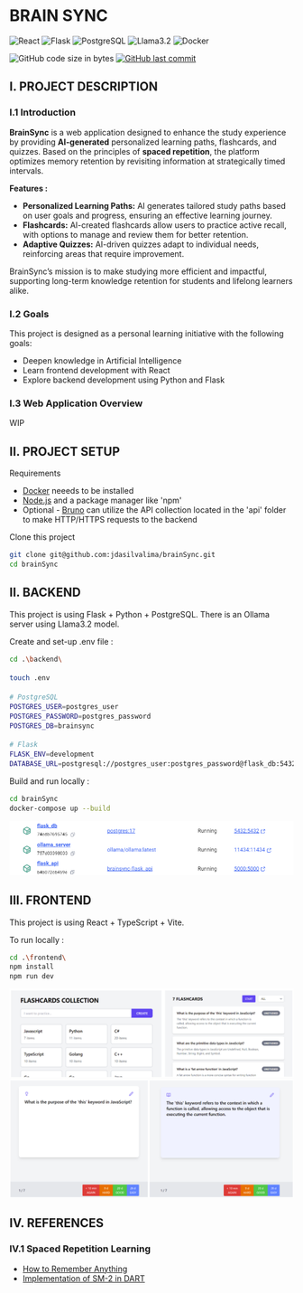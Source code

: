 # BRAIN SYNC

![React](https://img.shields.io/badge/React-20232A?style=for-the-badge&logo=react&logoColor=61DAFB)
![Flask](https://img.shields.io/badge/Flask-000000?style=for-the-badge&logo=flask&logoColor=white)
![PostgreSQL](https://img.shields.io/badge/PostgreSQL-316192?style=for-the-badge&logo=postgresql&logoColor=white)
![Llama3.2](https://img.shields.io/badge/Llama3.2-000000?style=for-the-badge&logo=ollama&logoColor=white)
![Docker](https://img.shields.io/badge/docker-%230db7ed.svg?style=for-the-badge&logo=docker&logoColor=white)

![GitHub code size in bytes](https://img.shields.io/github/languages/code-size/jdasilvalima/brainSync?style=for-the-badge)
[![GitHub last commit](https://img.shields.io/github/last-commit/jdasilvalima/brainSync?style=for-the-badge)](https://github.com/jdasilvalima/brainSync/commits)

## I. PROJECT DESCRIPTION
### I.1 Introduction
**BrainSync** is a web application designed to enhance the study experience by providing **AI-generated** personalized learning paths, flashcards, and quizzes. Based on the principles of **spaced repetition**, the platform optimizes memory retention by revisiting information at strategically timed intervals.

**Features :**

- **Personalized Learning Paths:** AI generates tailored study paths based on user goals and progress, ensuring an effective learning journey.
- **Flashcards:** AI-created flashcards allow users to practice active recall, with options to manage and review them for better retention.
- **Adaptive Quizzes:** AI-driven quizzes adapt to individual needs, reinforcing areas that require improvement.

BrainSync’s mission is to make studying more efficient and impactful, supporting long-term knowledge retention for students and lifelong learners alike.

### I.2 Goals
This project is designed as a personal learning initiative with the following goals:

- Deepen knowledge in Artificial Intelligence
- Learn frontend development with React
- Explore backend development using Python and Flask

### I.3 Web Application Overview
WIP

## II. PROJECT SETUP
Requirements
- [Docker](https://www.docker.com/) neeeds to be installed
- [Node.js](https://nodejs.org/en) and a package manager like 'npm'
- Optional - [Bruno](https://www.usebruno.com/) can utilize the API collection located in the 'api' folder to make HTTP/HTTPS requests to the backend

Clone this project
  ```sh
  git clone git@github.com:jdasilvalima/brainSync.git
  cd brainSync
  ```

## II. BACKEND
This project is using Flask + Python + PostgreSQL.
There is an Ollama server using Llama3.2 model.

Create and set-up .env file :
```sh
cd .\backend\

touch .env

# PostgreSQL
POSTGRES_USER=postgres_user
POSTGRES_PASSWORD=postgres_password
POSTGRES_DB=brainsync

# Flask
FLASK_ENV=development
DATABASE_URL=postgresql://postgres_user:postgres_password@flask_db:5432/brainsync
```

Build and run locally :
```sh
cd brainSync
docker-compose up --build
```

![Backend Docker Containers](./readme-doc/backend-containers.png)

## III. FRONTEND
This project is using React + TypeScript + Vite.

To run locally :
```sh
cd .\frontend\
npm install
npm run dev
```

![Frontend topic / flashcards presentation](./readme-doc/frontend-flashcards-topic.png)
![Flashcards presentation](./readme-doc/frontend-flashcards.png)

## IV. REFERENCES
### IV.1 Spaced Repetition Learning
- [How to Remember Anything](https://rachel.fast.ai/posts/2023-02-21-anki/)
- [Implementation of SM-2 in DART](https://github.com/thyagoluciano/sm2)